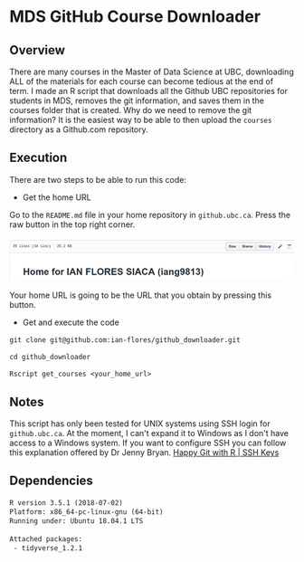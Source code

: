# MDS GitHub Course Downloader

## Overview

There are many courses in the Master of Data Science at UBC, downloading ALL of the materials for each course can become tedious at the end of term. I made an R script that downloads all the Github UBC repositories for students in MDS, removes the git information, and saves them in the courses folder that is created. Why do we need to remove the git information? It is the easiest way to be able to then upload the `courses` directory as a Github.com repository. 

## Execution 

There are two steps to be able to run this code: 

- Get the home URL

Go to the `README.md` file in your home repository in `github.ubc.ca`. Press the raw button in the top right corner. 

![](readme_images/home_first.png)

Your home URL is going to be the URL that you obtain by pressing this button. 

- Get and execute the code

```
git clone git@github.com:ian-flores/github_downloader.git
```

```
cd github_downloader
```

```
Rscript get_courses <your_home_url>
```
## Notes

This script has only been tested for UNIX systems using SSH login for `github.ubc.ca`. At the moment, I can't expand it to Windows as I don't have access to a Windows system. If you want to configure SSH you can follow this explanation offered by Dr Jenny Bryan. [Happy Git with R | SSH Keys](http://happygitwithr.com/ssh-keys.html)

## Dependencies

```
R version 3.5.1 (2018-07-02)
Platform: x86_64-pc-linux-gnu (64-bit)
Running under: Ubuntu 18.04.1 LTS

Attached packages:
 - tidyverse_1.2.1
```
